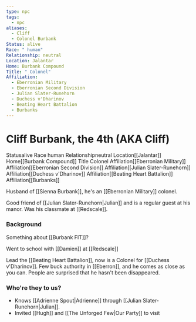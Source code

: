 ```yaml
---
type: npc
tags:
  - npc
aliases:
  - Cliff
  - Colonel Burbank
Status: alive
Race: " human"
Relationship: neutral
Location: Jalantar
Home: Burbank Compound
Title: " Colonel"
Affiliation:
  - Eberronian Military
  - Eberronian Second Division
  - Julian Slater-Runehorn
  - Duchess v'Dharinov
  - Beating Heart Battalion
  - Burbanks
---
```


# Cliff Burbank, the 4th (AKA Cliff)
<span class="dataview inline-field"><span class="inline-field-key">Status</span><span class="inline-field-value">alive</span></span>
<span class="dataview inline-field"><span class="inline-field-key">Race</span><span class="inline-field-value"> human</span></span>
<span class="dataview inline-field"><span class="inline-field-key">Relationship</span><span class="inline-field-value">neutral</span></span>
<span class="dataview inline-field"><span class="inline-field-key">Location</span><span class="inline-field-value">[[Jalantar]]</span></span>
<span class="dataview inline-field"><span class="inline-field-key">Home</span><span class="inline-field-value">[[Burbank Compound]]</span></span>
<span class="dataview inline-field"><span class="inline-field-key">Title</span><span class="inline-field-value"> Colonel</span></span>
<span class="dataview inline-field"><span class="inline-field-key">Affiliation</span><span class="inline-field-value">[[Eberronian Military]]</span></span>
<span class="dataview inline-field"><span class="inline-field-key">Affiliation</span><span class="inline-field-value">[[Eberronian Second Division]]</span></span>
<span class="dataview inline-field"><span class="inline-field-key">Affiliation</span><span class="inline-field-value">[[Julian Slater-Runehorn]]</span></span>
<span class="dataview inline-field"><span class="inline-field-key">Affiliation</span><span class="inline-field-value">[[Duchess v'Dharinov]]</span></span>
<span class="dataview inline-field"><span class="inline-field-key">Affiliation</span><span class="inline-field-value">[[Beating Heart Battalion]]</span></span>
<span class="dataview inline-field"><span class="inline-field-key">Affiliation</span><span class="inline-field-value">[[Burbanks]]</span></span>

Husband of [[Sienna Burbank]], he's an [[Eberronian Military]] colonel. 

Good friend of [[Julian Slater-Runehorn|Julian]] and is a regular guest at his manor. Was his classmate at [[Redscale]]. 
### Background
Something about [[Burbank FIT]]? 

Went to school with [[Damien]] at [[Redscale]]

Lead the [[Beating Heart Battalion]], now is a Colonel for [[Duchess v'Dharinov]]. Few buck authority in [[Eberron]], and he comes as close as you can. People are surprised that he hasn't been disappeared.

### Who're they to us? 
- Knows [[Adrienne Spout|Adrienne]] through [[Julian Slater-Runehorn|Julian]]. 
- Invited [[Hugh]] and [[The Unforged Few|Our Party]] to visit

